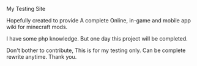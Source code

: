 My Testing Site

Hopefully created to provide A complete Online, in-game and mobile app wiki for minecraft mods.

I have some php knowledge. But one day this project will be completed.

Don't bother to contribute, This is for my testing only. Can be complete rewrite anytime. Thank you.
